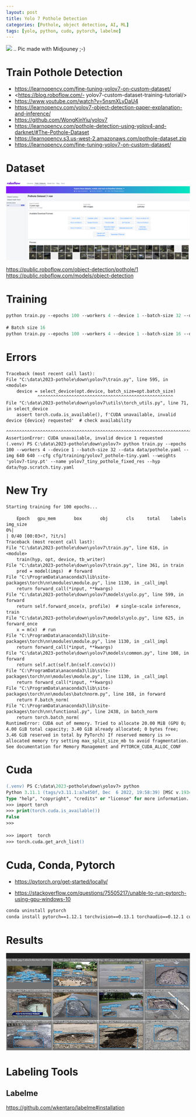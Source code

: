 ```yaml
---
layout: post
title: Yolo 7 Pothole Detection 
categories: [Pothole, object detection, AI, ML]
tags: [yolo, python, cudo, pytorch, labelme]
---
```

![](../pics/2023-04-14-yolo7-pothole_image_1.png)
.. Pic made with Midjouney ;-) 

# Train Pothole Detection 

- <https://learnopencv.com/fine-tuning-yolov7-on-custom-dataset/>
- <https://blog.roboflow.com/- yolov7-custom-dataset-training-tutorial/>
- <https://www.youtube.com/watch?v=5nsmXLyDaU4>
- <https://learnopencv.com/yolov7-object-detection-paper-explanation-and-inference/>
- <https://github.com/WongKinYiu/yolov7>
- <https://learnopencv.com/pothole-detection-using-yolov4-and-darknet/#The-Pothole-Dataset>
- <https://learnopencv.s3.us-west-2.amazonaws.com/pothole-dataset.zip>
- <https://learnopencv.com/fine-tuning-yolov7-on-custom-dataset/>


# Dataset
![](../pics/2023-04-14-yolo7-pothole_image_2.png)

<https://public.roboflow.com/object-detection/pothole/1>
<https://public.roboflow.com/models/object-detection>


# Training 

```ps
python train.py --epochs 100 --workers 4 --device 1 --batch-size 32 --data data/pothole.yaml --img 640 640 --cfg cfg/training/yolov7_pothole-tiny.yaml --weights 'yolov7-tiny.pt' --name yolov7_tiny_pothole_fixed_res --hyp data/hyp.scratch.tiny.yaml

# Batch size 16 
python train.py --epochs 100 --workers 4 --device 1 --batch-size 16 --data data/pothole.yaml --img 640 640 --cfg cfg/training/yolov7_pothole-tiny.yaml --weights 'yolov7-tiny.pt' --name yolov7_tiny_pothole_fixed_res --hyp data/hyp.scratch.tiny.yaml
```

# Errors 
    Traceback (most recent call last):
    File "C:\data\2023-pothole\down\yolov7\train.py", line 595, in <module>
        device = select_device(opt.device, batch_size=opt.batch_size)
                ^^^^^^^^^^^^^^^^^^^^^^^^^^^^^^^^^^^^^^^^^^^^^^^^^^^^
    File "C:\data\2023-pothole\down\yolov7\utils\torch_utils.py", line 71, in select_device
        assert torch.cuda.is_available(), f'CUDA unavailable, invalid device {device} requested'  # check availability
        ^^^^^^^^^^^^^^^^^^^^^^^^^^^^^^^^^^^^^^^^^^^^^^^^^^^^^^^^^^^^^^^^^^^^^^^^^^^^^^^^^^^^^^^^
    AssertionError: CUDA unavailable, invalid device 1 requested
    (.venv) PS C:\data\2023-pothole\down\yolov7> python train.py --epochs 100 --workers 4 --device 1 --batch-size 32 --data data/pothole.yaml --img 640 640 --cfg cfg/training/yolov7_pothole-tiny.yaml --weights 'yolov7-tiny.pt' --name yolov7_tiny_pothole_fixed_res --hyp data/hyp.scratch.tiny.yaml
# New Try 

    Starting training for 100 epochs...

        Epoch   gpu_mem       box       obj       cls     total    labels  img_size
    0%|                                                                                                                                                                           | 0/40 [00:03<?, ?it/s] 
    Traceback (most recent call last):
    File "C:\data\2023-pothole\down\yolov7\train.py", line 616, in <module>
        train(hyp, opt, device, tb_writer)
    File "C:\data\2023-pothole\down\yolov7\train.py", line 361, in train
        pred = model(imgs)  # forward
    File "C:\ProgramData\anaconda3\lib\site-packages\torch\nn\modules\module.py", line 1130, in _call_impl
        return forward_call(*input, **kwargs)
    File "C:\data\2023-pothole\down\yolov7\models\yolo.py", line 599, in forward
        return self.forward_once(x, profile)  # single-scale inference, train
    File "C:\data\2023-pothole\down\yolov7\models\yolo.py", line 625, in forward_once
        x = m(x)  # run
    File "C:\ProgramData\anaconda3\lib\site-packages\torch\nn\modules\module.py", line 1130, in _call_impl
        return forward_call(*input, **kwargs)
    File "C:\data\2023-pothole\down\yolov7\models\common.py", line 108, in forward
        return self.act(self.bn(self.conv(x)))
    File "C:\ProgramData\anaconda3\lib\site-packages\torch\nn\modules\module.py", line 1130, in _call_impl
        return forward_call(*input, **kwargs)
    File "C:\ProgramData\anaconda3\lib\site-packages\torch\nn\modules\batchnorm.py", line 168, in forward
        return F.batch_norm(
    File "C:\ProgramData\anaconda3\lib\site-packages\torch\nn\functional.py", line 2438, in batch_norm
        return torch.batch_norm(
    RuntimeError: CUDA out of memory. Tried to allocate 20.00 MiB (GPU 0; 4.00 GiB total capacity; 3.40 GiB already allocated; 0 bytes free; 3.46 GiB reserved in total by PyTorch) If reserved memory is >> allocated memory try setting max_split_size_mb to avoid fragmentation.  See documentation for Memory Management and PYTORCH_CUDA_ALLOC_CONF

# Cuda 

```ps
(.venv) PS C:\data\2023-pothole\down\yolov7> python 
Python 3.11.1 (tags/v3.11.1:a7a450f, Dec  6 2022, 19:58:39) [MSC v.1934 64 bit (AMD64)] on win32
Type "help", "copyright", "credits" or "license" for more information.
>>> import torch 
>>> print(torch.cuda.is_available())
False
>>>  

>>> import  torch
>>> torch.cuda.get_arch_list()
```
# Cuda, Conda, Pytorch 

- <https://pytorch.org/get-started/locally/>

- <https://stackoverflow.com/questions/75505217/unable-to-run-pytorch-using-gpu-windows-10>
```bash
conda uninstall pytorch
conda install pytorch==1.12.1 torchvision==0.13.1 torchaudio==0.12.1 cudatoolkit=11.3 -c pytorch
```
# Results
![](../pics/2023-04-14-yolo7-pothole_image_3.png)

# Labeling Tools 

## Labelme 

<https://github.com/wkentaro/labelme#installation>
